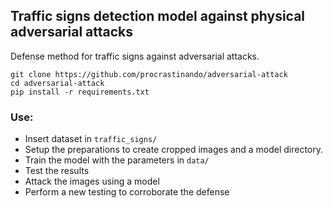 ## Traffic signs detection model against physical adversarial attacks

Defense method for traffic signs against adversarial attacks.

```
git clone https://github.com/procrastinando/adversarial-attack
cd adversarial-attack
pip install -r requirements.txt
```

### Use:
- Insert dataset in ```traffic_signs/```
- Setup the preparations to create cropped images and a model directory.
- Train the model with the parameters in ```data/```
- Test the results
- Attack the images using a model
- Perform a new testing to corroborate the defense

